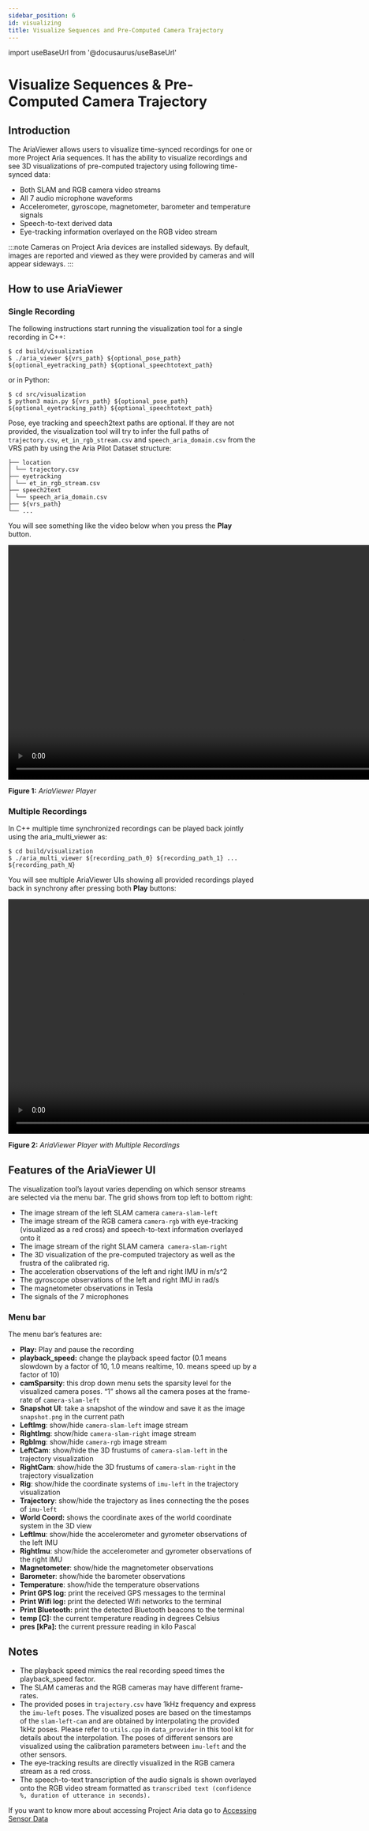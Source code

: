 ```yaml
---
sidebar_position: 6
id: visualizing
title: Visualize Sequences and Pre-Computed Camera Trajectory
---
```

import useBaseUrl from '@docusaurus/useBaseUrl'

# Visualize Sequences & Pre-Computed Camera Trajectory
## Introduction

The AriaViewer allows users to visualize time-synced recordings for one or more Project Aria sequences. It has the ability to visualize recordings and see 3D visualizations of pre-computed trajectory using following time-synced data:

* Both SLAM and RGB camera video streams
* All 7 audio microphone waveforms
* Accelerometer, gyroscope, magnetometer, barometer and temperature signals
* Speech-to-text derived data
* Eye-tracking information overlayed on the RGB video stream

:::note
Cameras on Project Aria devices are installed sideways. By default, images are reported and viewed as they were provided by cameras and will appear sideways.
:::


## How to use AriaViewer
### Single Recording

The following instructions start running the visualization tool for a single recording in C++:

```
$ cd build/visualization
$ ./aria_viewer ${vrs_path} ${optional_pose_path} ${optional_eyetracking_path} ${optional_speechtotext_path}
```


or in Python:


```
$ cd src/visualization
$ python3 main.py ${vrs_path} ${optional_pose_path} ${optional_eyetracking_path} ${optional_speechtotext_path}
```


Pose, eye tracking and speech2text paths are optional. If they are not provided, the visualization tool will try to infer the full paths of `trajectory.csv`, `et_in_rgb_stream.csv` and `speech_aria_domain.csv` from the VRS path by using the Aria Pilot Dataset structure:


```
├── location
│ └── trajectory.csv
├── eyetracking
│ └── et_in_rgb_stream.csv
├── speech2text
│ └── speech_aria_domain.csv
├── ${vrs_path}
└── ...
```


You will see something like the video below when you press the **Play** button.

<video width="950" controls>
  <source src={useBaseUrl('video/aria_viewer.m4v')} type="video/mp4"/>
  Your browser does not support the video tag.
</video>

**Figure 1:** *AriaViewer Player*


### Multiple Recordings

In C++ multiple time synchronized recordings can be played back jointly using the aria_multi_viewer as:

```
$ cd build/visualization
$ ./aria_multi_viewer ${recording_path_0} ${recording_path_1} ... ${recording_path_N}
```

You will see multiple AriaViewer UIs showing all provided recordings played back in synchrony after pressing both **Play** buttons:


<video width="950" controls>
  <source src={useBaseUrl('video/aria_multi_viewer.m4v')} type="video/mp4"/>
  Your browser does not support the video tag.
</video>

**Figure 2:** *AriaViewer Player with Multiple Recordings*

## Features of the AriaViewer UI

The visualization tool’s layout varies depending on which sensor streams are selected via the menu bar. The grid shows from top left to bottom right:

* The image stream of the left SLAM camera `camera-slam-left`
* The image stream of the RGB camera `camera-rgb` with eye-tracking (visualized as a red cross) and speech-to-text information overlayed onto it
* The image stream of the right SLAM camera` camera-slam-right`
* The 3D visualization of the pre-computed trajectory as well as the frustra of the calibrated rig.
* The acceleration observations of the left and right IMU in m/s^2
* The gyroscope observations of the left and right IMU in rad/s
* The magnetometer observations in Tesla
* The signals of the 7 microphones

### Menu bar

The menu bar’s features are:

* **Play:** Play and pause the recording
* **playback_speed:** change the playback speed factor (0.1 means slowdown by a factor of 10, 1.0 means realtime, 10. means speed up by a factor of 10)
* **camSparsity**: this drop down menu sets the sparsity level for the visualized camera poses. “1” shows all the camera poses at the frame-rate of `camera-slam-left`
* **Snapshot UI**: take a snapshot of the window and save it as the image `snapshot.png` in the current path
* **LeftImg**: show/hide `camera-slam-left` image stream
* **RightImg**: show/hide `camera-slam-right` image stream
* **RgbImg**: show/hide `camera-rgb` image stream
* **LeftCam**: show/hide the 3D frustums of `camera-slam-left` in the trajectory visualization
* **RightCam**: show/hide the 3D frustums of `camera-slam-right` in the trajectory visualization
* **Rig**: show/hide the coordinate systems of `imu-left` in the trajectory visualization
* **Trajectory**: show/hide the trajectory as lines connecting the the poses of `imu-left`
* **World Coord:** shows the coordinate axes of the world coordinate system in the 3D view
* **LeftImu**: show/hide the accelerometer and gyrometer observations of the left IMU
* **RightImu**: show/hide the accelerometer and gyrometer  observations of the right IMU
* **Magnetometer**: show/hide the magnetometer observations
* **Barometer**: show/hide the barometer observations
* **Temperature**: show/hide the temperature observations
* **Print GPS log:** print the received GPS messages to the terminal
* **Print Wifi log:** print the detected Wifi networks to the terminal
* **Print Bluetooth:** print the detected Bluetooth beacons to the terminal
* **temp [C]:** the current temperature reading in degrees Celsius
* **pres [kPa]:** the current pressure reading in kilo Pascal

## Notes

* The playback speed mimics the real recording speed times the playback_speed factor.
* The SLAM cameras and the RGB cameras may have different frame-rates.
* The provided poses in `trajectory.csv` have 1kHz frequency and express the `imu-left` poses. The visualized poses are based on the timestamps of the `slam-left-cam` and are obtained by interpolating the provided 1kHz poses. Please refer to `utils.cpp` in `data_provider` in this tool kit for details about the interpolation. The poses of different sensors are visualized using the calibration parameters between `imu-left` and the other sensors.
* The eye-tracking results are directly visualized in the RGB camera stream as a red cross.
* The speech-to-text transcription of the audio signals is shown overlayed onto the RGB video stream formatted as `transcribed text (confidence %, duration of utterance in seconds).`



If you want to know more about accessing Project Aria data go to [Accessing Sensor Data](dataprovider.md)
